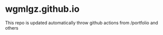 # wgmlgz.github.io
This repo is updated automatically throw github actions from /portfolio and others
